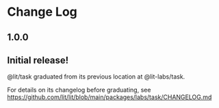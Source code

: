 # Change Log

## 1.0.0

## Initial release!

@lit/task graduated from its previous location at @lit-labs/task.

For details on its changelog before graduating, see https://github.com/lit/lit/blob/main/packages/labs/task/CHANGELOG.md
